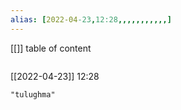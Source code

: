 ```yaml
---
alias: [2022-04-23,12:28,,,,,,,,,,,]
---
```

[[]]
table of content
```toc
```

[[2022-04-23]] 12:28

```query
"tulughma"
```